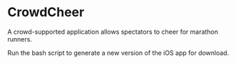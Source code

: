 # CrowdCheer
A crowd-supported application allows spectators to cheer for marathon runners.

Run the bash script to generate a new version of the iOS app for download. 
